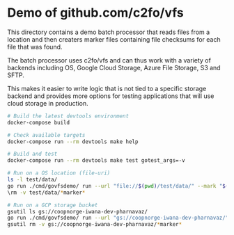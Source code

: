 # Demo of github.com/c2fo/vfs

This directory contains a demo batch processor that reads files from a location
and then creaters marker files containing file checksums for each file that was
found.

The batch processor uses c2fo/vfs and can thus work with a variety of backends
including OS, Google Cloud Storage, Azure File Storage, S3 and SFTP.

This makes it easier to write logic that is not tied to a specific storage
backend and provides more options for testing applications that will use cloud
storage in production.

```bash
# Build the latest devtools environment
docker-compose build

# Check available targets
docker-compose run --rm devtools make help

# Build and test
docker-compose run --rm devtools make test gotest_args=-v

# Run on a OS location (file-uri)
ls -l test/data/
go run ./cmd/govfsdemo/ run --url "file://$(pwd)/test/data/" --mark "$(date +%Y%m%d%H%M)"
\rm -v test/data/*marker*

# Run on a GCP storage bucket
gsutil ls gs://coopnorge-iwana-dev-pharnavaz/
go run ./cmd/govfsdemo/ run --url "gs://coopnorge-iwana-dev-pharnavaz/" --mark "$(date +%Y%m%d%H%M)"
gsutil rm -v gs://coopnorge-iwana-dev-pharnavaz/*marker*
```

